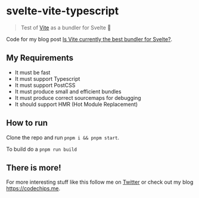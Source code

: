 # svelte-vite-typescript

> Test of [Vite](https://github.com/vitejs/vite) as a bundler for Svelte :8ball:


Code for my blog post [Is Vite currently the best bundler for Svelte?](https://codechips.me/svelte-with-vitejs-typescript-tailwind/).

## My Requirements

- It must be fast
- It must support Typescript
- It must support PostCSS
- It must produce small and efficient bundles
- It must produce correct sourcemaps for debugging
- It should support HMR (Hot Module Replacement)

## How to run

Clone the repo and run `pnpm i && pnpm start`.

To build do a `pnpm run build`

## There is more!

For more interesting stuff like this follow me on [Twitter](https://twitter.com/codechips) or check out my blog https://codechips.me.

